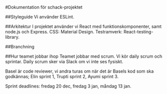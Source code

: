 
#Dokumentation för schack-projektet

##Styleguide
Vi använder ESLint.

##Arkitektur
I projektet använder vi React med funktionskomponenter, samt node.js och Express. CSS: Material Design. Testramverk: React-testing-library.

##Branchning

##Hur teamet jobbar ihop
Teamet jobbar med scrum. Vi kör daily scrum och sprintar. Daily scrum sker via Slack om vi inte ses fysiskt.

Basel är code reviewer, vi andra turas om när det är Basels kod som ska godkännas; Elin sprint 1, Trupti sprint 2, Ayumi sprint 3.

Sprint deadlines: fredag 20 dec, fredag 3 jan, måndag 13 jan.

